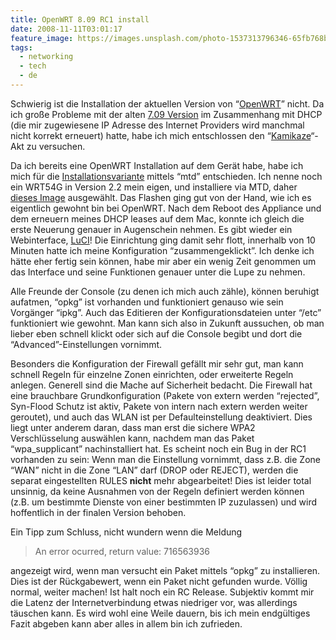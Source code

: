 ```yaml
---
title: OpenWRT 8.09 RC1 install
date: 2008-11-11T03:01:17
feature_image: https://images.unsplash.com/photo-1537313796346-65fb768b1ebd?ixlib=rb-0.3.5&q=80&fm=jpg&crop=entropy&cs=tinysrgb&w=1080&fit=max&ixid=eyJhcHBfaWQiOjExNzczfQ&s=927a06f2740d7379a61c67701c9ab812
tags:
  - networking
  - tech
  - de
---
```


Schwierig ist die Installation der aktuellen Version von “[OpenWRT](http://www.openwrt.org)” nicht. Da ich große Probleme mit der alten [7.09 Version](http://downloads.openwrt.org/kamikaze/7.09/) im Zusammenhang mit DHCP (die mir zugewiesene IP Adresse des Internet Providers wird manchmal nicht korrekt erneuert) hatte, habe ich mich entschlossen den “[Kamikaze](http://downloads.openwrt.org/kamikaze/8.09_RC1/)“-Akt zu versuchen.

Da ich bereits eine OpenWRT Installation auf dem Gerät habe, habe ich mich für die [Installationsvariante](http://wiki.openwrt.org/OpenWrtDocs/Installation#head-331299313683efd96a8ed1495425b4422fe8aa02) mittels “mtd” entschieden. Ich nenne noch ein WRT54G in Version 2.2 mein eigen, und installiere via MTD, daher [dieses Image](http://downloads.openwrt.org/kamikaze/8.09_RC1/brcm47xx/openwrt-brcm47xx-squashfs.trx) ausgewählt. Das Flashen ging gut von der Hand, wie ich es eigentlich gewohnt bin bei OpenWRT. Nach dem Reboot des Appliance und dem erneuern meines DHCP leases auf dem Mac, konnte ich gleich die erste Neuerung genauer in Augenschein nehmen. Es gibt wieder ein Webinterface, [LuCI](http://luci.freifunk-halle.net/)! Die Einrichtung ging damit sehr flott, innerhalb von 10 Minuten hatte ich meine Konfiguration “zusammengeklickt”. Ich denke ich hätte eher fertig sein können, habe mir aber ein wenig Zeit genommen um das Interface und seine Funktionen genauer unter die Lupe zu nehmen.

Alle Freunde der Console (zu denen ich mich auch zähle), können beruhigt aufatmen, “opkg” ist vorhanden und funktioniert genauso wie sein Vorgänger “ipkg”. Auch das Editieren der Konfigurationsdateien unter “/etc” funktioniert wie gewohnt. Man kann sich also in Zukunft aussuchen, ob man lieber eben schnell klickt oder sich auf die Console begibt und dort die “Advanced”-Einstellungen vornimmt.

Besonders die Konfiguration der Firewall gefällt mir sehr gut, man kann schnell Regeln für einzelne Zonen einrichten, oder erweiterte Regeln anlegen. Generell sind die Mache auf Sicherheit bedacht. Die Firewall hat eine brauchbare Grundkonfiguration (Pakete von extern werden “rejected”, Syn-Flood Schutz ist aktiv, Pakete von intern nach extern werden weiter geroutet), und auch das WLAN ist per Defaulteinstellung deaktiviert. Dies liegt unter anderem daran, dass man erst die sichere WPA2 Verschlüsselung auswählen kann, nachdem man das Paket “wpa_supplicant” nachinstalliert hat. Es scheint noch ein Bug in der RC1 vorhanden zu sein: Wenn man die Einstellung vornimmt, dass z.B. die Zone “WAN” nicht in die Zone “LAN” darf (DROP oder REJECT), werden die separat eingestellten RULES **nicht** mehr abgearbeitet! Dies ist leider total unsinnig, da keine Ausnahmen von der Regeln definiert werden können (z.B. um bestimmte Dienste von einer bestimmten IP zuzulassen) und wird hoffentlich in der finalen Version behoben.

Ein Tipp zum Schluss, nicht wundern wenn die Meldung

> An error ocurred, return value: 716563936

angezeigt wird, wenn man versucht ein Paket mittels “opkg” zu installieren. Dies ist der Rückgabewert, wenn ein Paket nicht gefunden wurde. Völlig normal, weiter machen! Ist halt noch ein RC Release. Subjektiv kommt mir die Latenz der Internetverbindung etwas niedriger vor, was allerdings täuschen kann. Es wird wohl eine Weile dauern, bis ich mein endgültiges Fazit abgeben kann aber alles in allem bin ich zufrieden.
